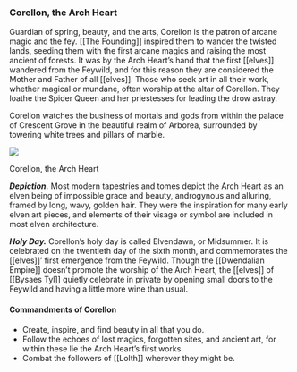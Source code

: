 ### Corellon, the Arch Heart

Guardian of spring, beauty, and the arts, Corellon is the patron of arcane magic and the fey. [[The Founding]] inspired them to wander the twisted lands, seeding them with the first arcane magics and raising the most ancient of forests. It was by the Arch Heart’s hand that the first [[elves]] wandered from the Feywild, and for this reason they are considered the Mother and Father of all [[elves]]. Those who seek art in all their work, whether magical or mundane, often worship at the altar of Corellon. They loathe the Spider Queen and her priestesses for leading the drow astray.

Corellon watches the business of mortals and gods from within the palace of Crescent Grove in the beautiful realm of Arborea, surrounded by towering white trees and pillars of marble.

[![](https://media.dndbeyond.com/compendium-images/egtw/yDOyqyOocErRgYJK/01-07.png)](https://media.dndbeyond.com/compendium-images/egtw/yDOyqyOocErRgYJK/01-07.png)

Corellon, the Arch Heart

**_Depiction._** Most modern tapestries and tomes depict the Arch Heart as an elven being of impossible grace and beauty, androgynous and alluring, framed by long, wavy, golden hair. They were the inspiration for many early elven art pieces, and elements of their visage or symbol are included in most elven architecture.

**_Holy Day._** Corellon’s holy day is called Elvendawn, or Midsummer. It is celebrated on the twentieth day of the sixth month, and commemorates the [[elves]]’ first emergence from the Feywild. Though the [[Dwendalian Empire]] doesn’t promote the worship of the Arch Heart, the [[elves]] of [[Bysaes Tyl]] quietly celebrate in private by opening small doors to the Feywild and having a little more wine than usual.

#### Commandments of Corellon

-   Create, inspire, and find beauty in all that you do.
-   Follow the echoes of lost magics, forgotten sites, and ancient art, for within these lie the Arch Heart’s first works.
-   Combat the followers of [[Lolth]] wherever they might be.